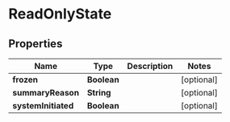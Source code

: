 # ReadOnlyState

## Properties
Name | Type | Description | Notes
------------ | ------------- | ------------- | -------------
**frozen** | **Boolean** |  |  [optional]
**summaryReason** | **String** |  |  [optional]
**systemInitiated** | **Boolean** |  |  [optional]
